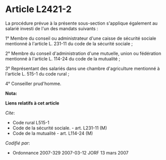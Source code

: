 # Article L2421-2

La procédure prévue à la présente sous-section s'applique également au salarié investi de l'un des mandats suivants :

1° Membre du conseil ou administrateur d'une caisse de sécurité sociale mentionné à l'article L. 231-11 du code de la
sécurité sociale ;

2° Membre du conseil d'administration d'une mutuelle, union ou fédération mentionné à l'article L. 114-24 du code de la
mutualité ;

3° Représentant des salariés dans une chambre d'agriculture mentionné à l'article L. 515-1 du code rural ;

4° Conseiller prud'homme.

**Nota:**



**Liens relatifs à cet article**

_Cite_:

  - Code rural L515-1
  - Code de la sécurité sociale. - art. L231-11 (M)
  - Code de la mutualité - art. L114-24 (M)

_Codifié par_:

  - Ordonnance 2007-329 2007-03-12 JORF 13 mars 2007
